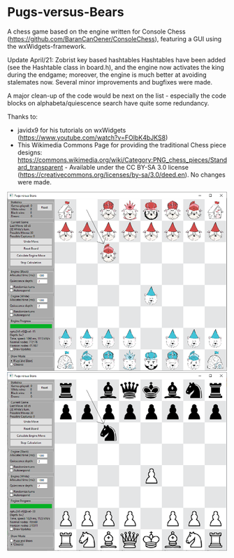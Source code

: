 # Pugs-versus-Bears
A chess game based on the engine written for Console Chess (https://github.com/BaranCanOener/ConsoleChess), featuring a GUI using the wxWidgets-framework.

Update April/21: Zobrist key based hashtables Hashtables have been added (see the Hashtable class in board.h), and the engine now activates the king during the endgame; moreover, the engine is much better at avoiding stalemates now. Several minor improvements and bugfixes were made.

A major clean-up of the code would be next on the list - especially the code blocks on alphabeta/quiescence search have quite some redundancy.


Thanks to:
- javidx9 for his tutorials on wxWidgets (https://www.youtube.com/watch?v=FOIbK4bJKS8)
- This Wikimedia Commons Page for providing the traditional Chess piece designs: https://commons.wikimedia.org/wiki/Category:PNG_chess_pieces/Standard_transparent - Available under the CC BY-SA 3.0 license (https://creativecommons.org/licenses/by-sa/3.0/deed.en). No changes were made.

![Pugs-versus-Bears](https://github.com/BaranCanOener/Pugs-versus-Bears/blob/master/Screenshot1.png)
![Pugs-versus-Bears](https://github.com/BaranCanOener/Pugs-versus-Bears/blob/master/Screenshot2.png)

